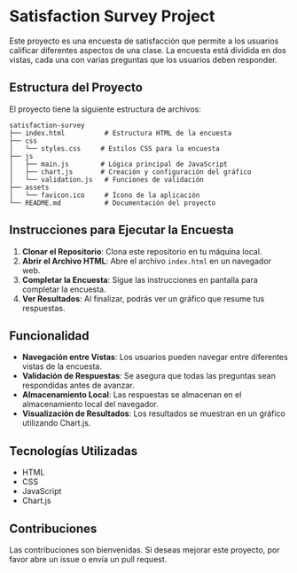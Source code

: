 # Satisfaction Survey Project

Este proyecto es una encuesta de satisfacción que permite a los usuarios calificar diferentes aspectos de una clase. La encuesta está dividida en dos vistas, cada una con varias preguntas que los usuarios deben responder.

## Estructura del Proyecto

El proyecto tiene la siguiente estructura de archivos:

```
satisfaction-survey
├── index.html          # Estructura HTML de la encuesta
├── css
│   └── styles.css     # Estilos CSS para la encuesta
├── js
│   ├── main.js        # Lógica principal de JavaScript
│   ├── chart.js       # Creación y configuración del gráfico
│   └── validation.js   # Funciones de validación
├── assets
│   └── favicon.ico     # Ícono de la aplicación
└── README.md           # Documentación del proyecto
```

## Instrucciones para Ejecutar la Encuesta

1. **Clonar el Repositorio**: Clona este repositorio en tu máquina local.
2. **Abrir el Archivo HTML**: Abre el archivo `index.html` en un navegador web.
3. **Completar la Encuesta**: Sigue las instrucciones en pantalla para completar la encuesta.
4. **Ver Resultados**: Al finalizar, podrás ver un gráfico que resume tus respuestas.

## Funcionalidad

- **Navegación entre Vistas**: Los usuarios pueden navegar entre diferentes vistas de la encuesta.
- **Validación de Respuestas**: Se asegura que todas las preguntas sean respondidas antes de avanzar.
- **Almacenamiento Local**: Las respuestas se almacenan en el almacenamiento local del navegador.
- **Visualización de Resultados**: Los resultados se muestran en un gráfico utilizando Chart.js.

## Tecnologías Utilizadas

- HTML
- CSS
- JavaScript
- Chart.js

## Contribuciones

Las contribuciones son bienvenidas. Si deseas mejorar este proyecto, por favor abre un issue o envía un pull request.